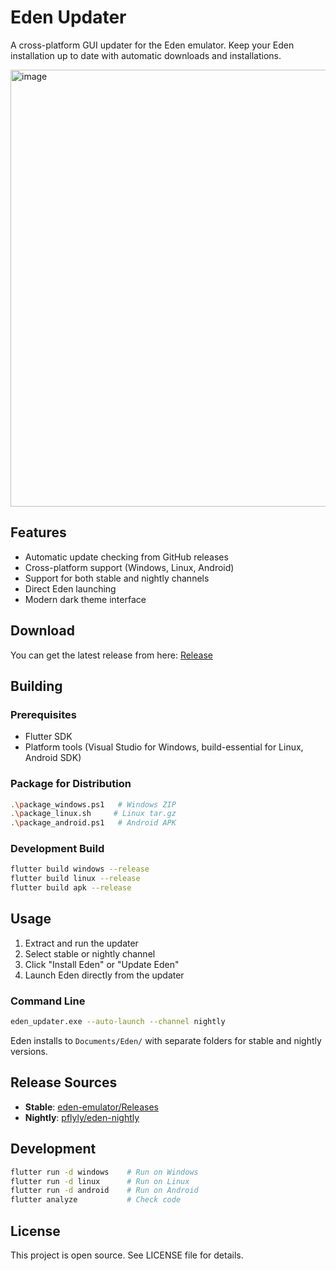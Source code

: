 # Eden Updater

A cross-platform GUI updater for the Eden emulator. Keep your Eden installation up to date with automatic downloads and installations.

<img width="1251" height="699" alt="image" src="https://github.com/user-attachments/assets/aaa162d0-7d98-41f8-9cbb-5768aa943940" />


## Features

- Automatic update checking from GitHub releases
- Cross-platform support (Windows, Linux, Android)
- Support for both stable and nightly channels
- Direct Eden launching
- Modern dark theme interface

## Download

You can get the latest release from here: [Release](https://github.com/AtakanSevimli1/Eden-Updater/releases/latest)

## Building

### Prerequisites
- Flutter SDK
- Platform tools (Visual Studio for Windows, build-essential for Linux, Android SDK)

### Package for Distribution
```bash
.\package_windows.ps1   # Windows ZIP
.\package_linux.sh     # Linux tar.gz  
.\package_android.ps1   # Android APK
```

### Development Build
```bash
flutter build windows --release
flutter build linux --release
flutter build apk --release
```

## Usage

1. Extract and run the updater
2. Select stable or nightly channel
3. Click "Install Eden" or "Update Eden"
4. Launch Eden directly from the updater

### Command Line
```bash
eden_updater.exe --auto-launch --channel nightly
```

Eden installs to `Documents/Eden/` with separate folders for stable and nightly versions.

## Release Sources

- **Stable**: [eden-emulator/Releases](https://github.com/eden-emulator/Releases/releases)
- **Nightly**: [pflyly/eden-nightly](https://github.com/pflyly/eden-nightly/releases)

## Development

```bash
flutter run -d windows    # Run on Windows
flutter run -d linux      # Run on Linux
flutter run -d android    # Run on Android
flutter analyze           # Check code
```

## License

This project is open source. See LICENSE file for details.
